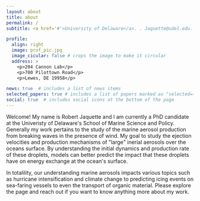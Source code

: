 ```yaml
---
layout: about
title: about
permalink: /
subtitle: <a href='#'>University of Delaware</a>. . Jaquette@udel.edu. 

profile:
  align: right
  image: prof_pic.jpg
  image_cicular: false # crops the image to make it circular
  address: >
    <p>204 Cannon Lab</p>
    <p>700 Pilottown Road</p>
    <p>Lewes, DE 19958</p>

news: true  # includes a list of news items
selected_papers: true # includes a list of papers marked as "selected={true}"
social: true  # includes social icons at the bottom of the page
---
```


Welcome! My name is Robert Jaquette and I am currently a PhD candidate at the Univeristy of Delaware's School of Marine Science and Policy. Generally my work pertains to the study of the marine aerosol production from breaking waves in the presence of wind. My goal to study the ejection velocities and production mechanisms of "large" inerial aerosols over the oceans surface. By understanding the initial dynamics and production rate of these droplets, models can better predict the impact that these droplets have on energy exchange at the ocean's surface. 

In totalility, our understanding marine aerosols impacts various topics such as hurricane intensification and climate change to predicting icing events on sea-faring vessels to even the transport of organic material. Please explore the page and reach out if you want to know anything more about my work. 











